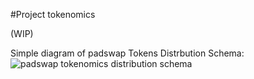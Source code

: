 #Project tokenomics

(WIP)

Simple diagram of padswap Tokens Distrbution Schema:
![padswap tokenomics distribution schema](https://github.com/ToadNetwork/Docs/blob/main/docs/_media/howtos/padswapDistributionSchema.png?raw=true)
